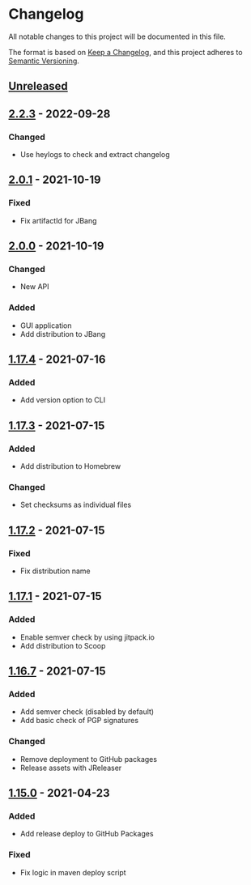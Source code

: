 # Changelog
All notable changes to this project will be documented in this file.

The format is based on [Keep a Changelog](https://keepachangelog.com/en/1.0.0/),
and this project adheres to [Semantic Versioning](https://semver.org/spec/v2.0.0.html).

## [Unreleased]

## [2.2.3] - 2022-09-28

### Changed
- Use heylogs to check and extract changelog

## [2.0.1] - 2021-10-19

### Fixed
- Fix artifactId for JBang

## [2.0.0] - 2021-10-19

### Changed
- New API

### Added
- GUI application
- Add distribution to JBang

## [1.17.4] - 2021-07-16

### Added
- Add version option to CLI

## [1.17.3] - 2021-07-15

### Added
- Add distribution to Homebrew

### Changed
- Set checksums as individual files

## [1.17.2] - 2021-07-15

### Fixed
- Fix distribution name

## [1.17.1] - 2021-07-15

### Added
- Enable semver check by using jitpack.io
- Add distribution to Scoop

## [1.16.7] - 2021-07-15

### Added
- Add semver check (disabled by default)
- Add basic check of PGP signatures

### Changed
- Remove deployment to GitHub packages
- Release assets with JReleaser

## [1.15.0] - 2021-04-23

### Added
- Add release deploy to GitHub Packages

### Fixed
- Fix logic in maven deploy script

[Unreleased]: https://github.com/nbbrd/sandbox/compare/v2.2.3...HEAD
[2.2.3]: https://github.com/nbbrd/sandbox/compare/v2.0.1...v2.2.3
[2.0.1]: https://github.com/nbbrd/sandbox/compare/v2.0.0...v2.0.1
[2.0.0]: https://github.com/nbbrd/sandbox/compare/v1.17.4...v2.0.0
[1.17.4]: https://github.com/nbbrd/sandbox/compare/v1.17.3...v1.17.4
[1.17.3]: https://github.com/nbbrd/sandbox/compare/v1.17.2...v1.17.3
[1.17.2]: https://github.com/nbbrd/sandbox/compare/v1.17.1...v1.17.2
[1.17.1]: https://github.com/nbbrd/sandbox/compare/v1.16.7...v1.17.1
[1.16.7]: https://github.com/nbbrd/sandbox/compare/v1.15.0...v1.16.7
[1.15.0]: https://github.com/nbbrd/sandbox/releases/tag/v1.15.0
